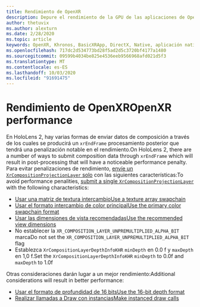 ```yaml
---
title: Rendimiento de OpenXR
description: Depure el rendimiento de la GPU de las aplicaciones de OpenXR.
author: thetuvix
ms.author: alexturn
ms.date: 2/28/2020
ms.topic: article
keywords: OpenXR, Khronos, BasicXRApp, DirectX, Native, aplicación nativa, motor personalizado, middleware, rendimiento, optimización, depuración de GPU, RenderDoc, PIX
ms.openlocfilehash: 717dc2d534773bd28f5ad2d5c3720bf4177a1480
ms.sourcegitcommit: 09599b4034be825e4536eeb9566968afd021d5f3
ms.translationtype: MT
ms.contentlocale: es-ES
ms.lasthandoff: 10/03/2020
ms.locfileid: "91691475"
---
```

# <a name="openxr-performance"></a><span data-ttu-id="36ec4-104">Rendimiento de OpenXR</span><span class="sxs-lookup"><span data-stu-id="36ec4-104">OpenXR performance</span></span>

<span data-ttu-id="36ec4-105">En HoloLens 2, hay varias formas de enviar datos de composición a través de los cuales se producirá un `xrEndFrame` procesamiento posterior que tendrá una penalización notable en el rendimiento.</span><span class="sxs-lookup"><span data-stu-id="36ec4-105">On HoloLens 2, there are a number of ways to submit composition data through `xrEndFrame` which will result in post-processing that will have a noticeable performance penalty.</span></span>
<span data-ttu-id="36ec4-106">Para evitar penalizaciones de rendimiento, [envíe un `XrCompositionProjectionLayer` solo](openxr-best-practices.md#use-a-single-projection-layer) con las siguientes características:</span><span class="sxs-lookup"><span data-stu-id="36ec4-106">To avoid performance penalities, [submit a single `XrCompositionProjectionLayer`](openxr-best-practices.md#use-a-single-projection-layer) with the following characteristics:</span></span>
* [<span data-ttu-id="36ec4-107">Usar una matriz de textura intercambio</span><span class="sxs-lookup"><span data-stu-id="36ec4-107">Use a texture array swapchain</span></span>](openxr-best-practices.md#render-with-texture-array-and-vprt)
* [<span data-ttu-id="36ec4-108">Usar el formato intercambio de color principal</span><span class="sxs-lookup"><span data-stu-id="36ec4-108">Use the primary color swapchain format</span></span>](openxr-best-practices.md#select-a-swapchain-format)
* [<span data-ttu-id="36ec4-109">Usar las dimensiones de vista recomendadas</span><span class="sxs-lookup"><span data-stu-id="36ec4-109">Use the recommended view dimensions</span></span>](openxr-best-practices.md#render-with-recommended-rendering-parameters-and-frame-timing)
* <span data-ttu-id="36ec4-110">No establecer la `XR_COMPOSITION_LAYER_UNPREMULTIPLIED_ALPHA_BIT` marca</span><span class="sxs-lookup"><span data-stu-id="36ec4-110">Do not set the `XR_COMPOSITION_LAYER_UNPREMULTIPLIED_ALPHA_BIT` flag</span></span>
* <span data-ttu-id="36ec4-111">Establezca `XrCompositionLayerDepthInfoKHR` `minDepth` en 0.0 f y `maxDepth` en 1,0 f.</span><span class="sxs-lookup"><span data-stu-id="36ec4-111">Set the `XrCompositionLayerDepthInfoKHR` `minDepth` to 0.0f and `maxDepth` to 1.0f</span></span>

<span data-ttu-id="36ec4-112">Otras consideraciones darán lugar a un mejor rendimiento:</span><span class="sxs-lookup"><span data-stu-id="36ec4-112">Additional considerations will result in better performance:</span></span>
* [<span data-ttu-id="36ec4-113">Usar el formato de profundidad de 16 bits</span><span class="sxs-lookup"><span data-stu-id="36ec4-113">Use the 16-bit depth format</span></span>](openxr-best-practices.md#choose-a-reasonable-depth-range)
* [<span data-ttu-id="36ec4-114">Realizar llamadas a Draw con instancias</span><span class="sxs-lookup"><span data-stu-id="36ec4-114">Make instanced draw calls</span></span>](openxr-best-practices.md#render-with-texture-array-and-vprt)
